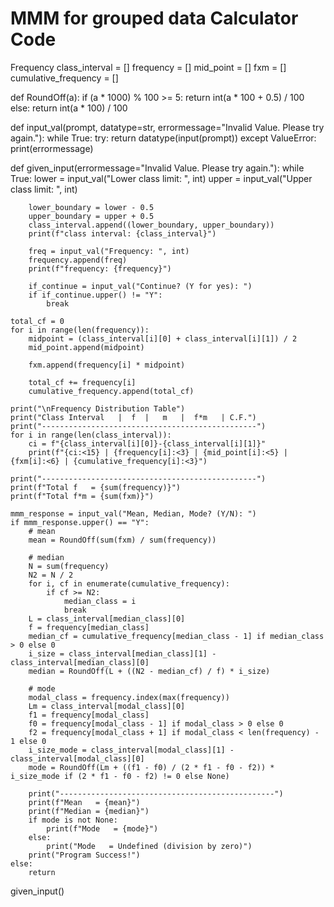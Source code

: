 # MMM for grouped data Calculator Code

Frequency
class_interval = []
frequency = []
mid_point = []
fxm = []
cumulative_frequency = []

def RoundOff(a):
    if (a * 1000) % 100 >= 5:
        return int(a * 100 + 0.5) / 100
    else:
        return int(a * 100) / 100

def input_val(prompt, datatype=str, errormessage="Invalid Value. Please try again."):
    while True:
        try:
            return datatype(input(prompt))
        except ValueError:
            print(errormessage)

def given_input(errormessage="Invalid Value. Please try again."):
    while True:
        lower = input_val("Lower class limit: ", int)
        upper = input_val("Upper class limit: ", int)

        lower_boundary = lower - 0.5
        upper_boundary = upper + 0.5
        class_interval.append((lower_boundary, upper_boundary))
        print(f"class interval: {class_interval}")

        freq = input_val("Frequency: ", int)
        frequency.append(freq)
        print(f"frequency: {frequency}")
        
        if_continue = input_val("Continue? (Y for yes): ")
        if if_continue.upper() != "Y":
            break

    total_cf = 0
    for i in range(len(frequency)):
        midpoint = (class_interval[i][0] + class_interval[i][1]) / 2
        mid_point.append(midpoint)

        fxm.append(frequency[i] * midpoint)

        total_cf += frequency[i]
        cumulative_frequency.append(total_cf)

    print("\nFrequency Distribution Table")
    print("Class Interval   |  f  |   m   |  f*m   | C.F.")
    print("------------------------------------------------")
    for i in range(len(class_interval)):
        ci = f"{class_interval[i][0]}-{class_interval[i][1]}"
        print(f"{ci:<15} | {frequency[i]:<3} | {mid_point[i]:<5} | {fxm[i]:<6} | {cumulative_frequency[i]:<3}")

    print("------------------------------------------------")
    print(f"Total f   = {sum(frequency)}")
    print(f"Total f*m = {sum(fxm)}")

    mmm_response = input_val("Mean, Median, Mode? (Y/N): ")
    if mmm_response.upper() == "Y":
        # mean
        mean = RoundOff(sum(fxm) / sum(frequency))
        
        # median
        N = sum(frequency)
        N2 = N / 2
        for i, cf in enumerate(cumulative_frequency):
            if cf >= N2:
                median_class = i
                break
        L = class_interval[median_class][0]
        f = frequency[median_class]
        median_cf = cumulative_frequency[median_class - 1] if median_class > 0 else 0
        i_size = class_interval[median_class][1] - class_interval[median_class][0]
        median = RoundOff(L + ((N2 - median_cf) / f) * i_size)
        
        # mode
        modal_class = frequency.index(max(frequency))
        Lm = class_interval[modal_class][0]
        f1 = frequency[modal_class]
        f0 = frequency[modal_class - 1] if modal_class > 0 else 0
        f2 = frequency[modal_class + 1] if modal_class < len(frequency) - 1 else 0
        i_size_mode = class_interval[modal_class][1] - class_interval[modal_class][0]
        mode = RoundOff(Lm + ((f1 - f0) / (2 * f1 - f0 - f2)) * i_size_mode if (2 * f1 - f0 - f2) != 0 else None)

        print("------------------------------------------------")
        print(f"Mean   = {mean}")
        print(f"Median = {median}")
        if mode is not None:
            print(f"Mode   = {mode}")
        else:
            print("Mode   = Undefined (division by zero)")
        print("Program Success!")
    else:
        return

given_input()
